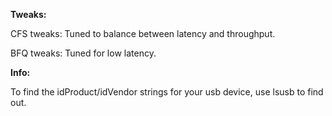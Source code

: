 **Tweaks:**

CFS tweaks: Tuned to balance between latency and throughput.

BFQ tweaks: Tuned for low latency.


**Info:**

To find the idProduct/idVendor strings for your usb device, use lsusb to find out.
